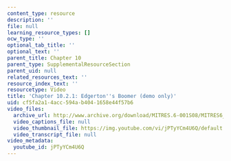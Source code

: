 ```yaml
---
content_type: resource
description: ''
file: null
learning_resource_types: []
ocw_type: ''
optional_tab_title: ''
optional_text: ''
parent_title: Chapter 10
parent_type: SupplementalResourceSection
parent_uid: null
related_resources_text: ''
resource_index_text: ''
resourcetype: Video
title: 'Chapter 10.2.1: Edgerton''s Boomer (demo only)'
uid: cf5fa2a1-4acc-594a-b404-1658e44f57b6
video_files:
  archive_url: http://www.archive.org/download/MITRES.6-001S08/MITRES6_001S08_10-2-1_demo_220k.mp4
  video_captions_file: null
  video_thumbnail_file: https://img.youtube.com/vi/jPTyYCm4U6Q/default.jpg
  video_transcript_file: null
video_metadata:
  youtube_id: jPTyYCm4U6Q
---
```

